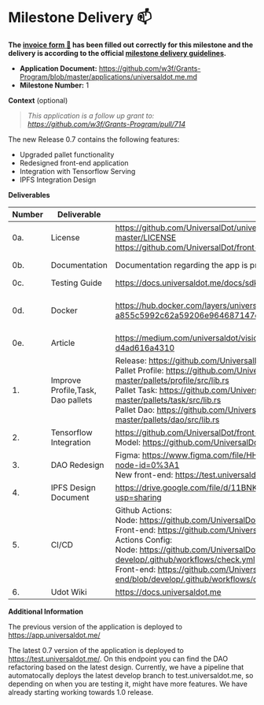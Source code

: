 # Milestone Delivery :mailbox:

**The [invoice form :pencil:](https://docs.google.com/forms/d/e/1FAIpQLSfmNYaoCgrxyhzgoKQ0ynQvnNRoTmgApz9NrMp-hd8mhIiO0A/viewform) has been filled out correctly for this milestone and the delivery is according to the official [milestone delivery guidelines](https://github.com/w3f/Grants-Program/blob/master/docs/milestone-deliverables-guidelines.md).**  

* **Application Document:** https://github.com/w3f/Grants-Program/blob/master/applications/universaldot.me.md
* **Milestone Number:** 1

**Context** (optional)

> *This application is a follow up grant to: https://github.com/w3f/Grants-Program/pull/714*

The new Release 0.7 contains the following features:
- Upgraded pallet functionality
- Redesigned front-end application
- Integration with Tensorflow Serving
- IPFS Integration Design 

**Deliverables**

| Number | Deliverable | Link | Notes |
| ------------- | ------------- | ------------- |------------- |
| 0a. | License|https://github.com/UniversalDot/universal-dot-node/blob/universal-master/LICENSE </br> https://github.com/UniversalDot/front-end/blob/develop/LICENSE.md | ...| 
| 0b.  | Documentation | Documentation regarding the app is provided at: https://docs.universaldot.me/| All substrate code (including tests includes ample inline code documentation)| 
| 0c. | Testing Guide | https://docs.universaldot.me/docs/sdk/Testing | ...| 
| 0d. | Docker |https://hub.docker.com/layers/universaldot/node/develop/images/sha256-a855c5992c62a59206e964687147ce27c8541b2cf43a2a55e145fc4d746409e2| Documentation on how to run latest development image: https://github.com/UniversalDot/universal-dot-node#development|
| 0e. | Article |https://medium.com/universaldot/vision-everything-starts-with-a-why-d4ad616a4310| ...| 
| 1. | Improve Profile,Task, Dao pallets |Release: https://github.com/UniversalDot/universal-dot-node/releases/tag/v0.7.0 <br/> Pallet Profile: https://github.com/UniversalDot/universal-dot-node/blob/universal-master/pallets/profile/src/lib.rs <br/> Pallet Task: https://github.com/UniversalDot/universal-dot-node/blob/universal-master/pallets/task/src/lib.rs <br/> Pallet Dao: https://github.com/UniversalDot/universal-dot-node/blob/universal-master/pallets/dao/src/lib.rs | ...|
| 2. | Tensorflow Integration |https://github.com/UniversalDot/front-end/pull/11/files <br/> Model: https://github.com/UniversalDot/tensorflow| ...| 
| 3. | DAO Redesign |Figma:  https://www.figma.com/file/HHVZfIdNWrKOKNka6gdm5d/Dao-Design?node-id=0%3A1 <br/>  New front-end: https://test.universaldot.me| ...|
| 4. | IPFS Design Document |https://drive.google.com/file/d/11BNKzUyglGspm0Vy9ggfOp1iNAKQmpeq/view?usp=sharing | Licensed under CC|
| 5. | CI/CD |Github Actions: <br/> Node: https://github.com/UniversalDot/universal-dot-node/actions <br/> Front-end: https://github.com/UniversalDot/front-end/actions <br/> Actions Config: <br/> Node: https://github.com/UniversalDot/universal-dot-node/blob/universal-develop/.github/workflows/check.yml <br/> Front-end: https://github.com/UniversalDot/front-end/blob/develop/.github/workflows/deploy.yml | ...|
| 6. | Udot Wiki |https://docs.universaldot.me| ...|

**Additional Information**

The previous version of the application is deployed to https://app.universaldot.me/

The latest 0.7 version of the application is deployed to https://test.universaldot.me/. On this endpoint you can find the DAO refactoring based on the latest design. Currently, we have a pipeline that automatocally deploys the latest develop branch to test.universaldot.me, so depending on when you are testing it, might have more features. We have already starting working towards 1.0 release.
